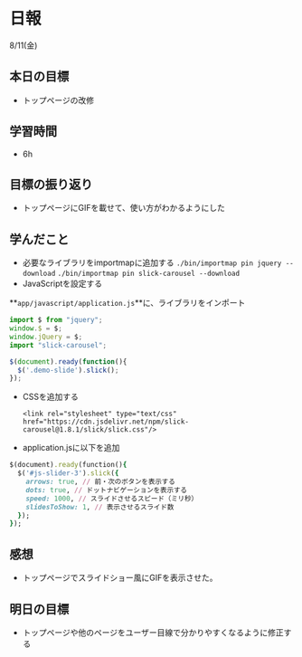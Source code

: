# 日報

8/11(金)

## 本日の目標

- トップページの改修

## 学習時間

- 6h

## 目標の振り返り

- トップページにGIFを載せて、使い方がわかるようにした

## 学んだこと

- 必要なライブラリをimportmapに追加する
`./bin/importmap pin jquery --download`
`./bin/importmap pin slick-carousel --download`
- JavaScriptを設定する

**`app/javascript/application.js`**に、ライブラリをインポート

```jsx
import $ from "jquery";
window.$ = $;
window.jQuery = $;
import "slick-carousel";

$(document).ready(function(){
  $('.demo-slide').slick();
});
```

- CSSを追加する
    
    `<link rel="stylesheet" type="text/css" href="https://cdn.jsdelivr.net/npm/slick-carousel@1.8.1/slick/slick.css"/>`
    
- application.jsに以下を追加

```ruby
$(document).ready(function(){
  $('#js-slider-3').slick({
    arrows: true, // 前・次のボタンを表示する
    dots: true, // ドットナビゲーションを表示する
    speed: 1000, // スライドさせるスピード（ミリ秒）
    slidesToShow: 1, // 表示させるスライド数
  });
});
```

## 感想

- トップページでスライドショー風にGIFを表示させた。

## 明日の目標

- トップページや他のページをユーザー目線で分かりやすくなるように修正する